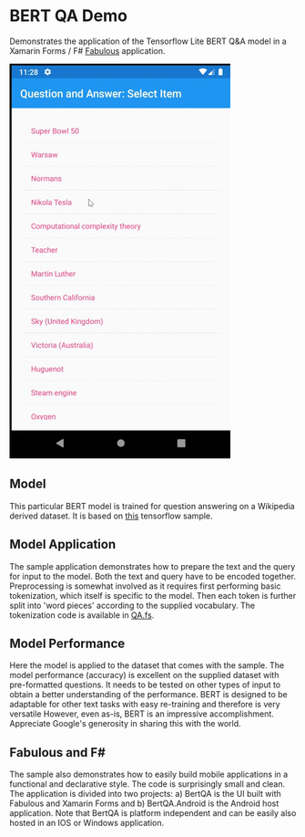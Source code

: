 # BERT QA Demo
Demonstrates the application of the Tensorflow Lite BERT Q&A model in a Xamarin Forms / F# [Fabulous](https://fsprojects.github.io/Fabulous/) application.

![imgs/screen_cap.gif](imgs/screen_cap.gif)

## Model 
This particular BERT model is trained for question answering on a Wikipedia derived dataset. It is based on [this](https://github.com/tensorflow/examples/tree/master/lite/examples/bert_qa/android) tensorflow sample.

## Model Application
The sample application demonstrates how to prepare the text and the query for input to the model. Both the text and query have to be encoded together. Preprocessing is somewhat involved as it requires first performing basic tokenization, which itself is specific to the model. Then each token is further split into 'word pieces' according to the supplied vocabulary. The tokenization code is available in [QA.fs](BertQA.Android/QA.fs).

## Model Performance
Here the model is applied to the dataset that comes with the sample. The model performance (accuracy) is excellent on the supplied dataset with pre-formatted questions. It needs to be tested on other types of input to obtain a better understanding of the performance. BERT is designed to be adaptable for other text tasks with easy re-training and therefore is very versatile However, even as-is, BERT is an impressive accomplishment. Appreciate Google's generosity in sharing this with the world.

## Fabulous and F#
The sample also demonstrates how to easily build mobile applications in a functional and declarative style. The code is surprisingly small and clean. The application is divided into two projects: a) BertQA is the UI built with Fabulous and Xamarin Forms and b) BertQA.Android is the Android host application. Note that BertQA is platform independent and can be easily also hosted in an IOS or Windows application.



